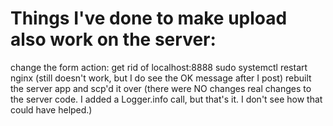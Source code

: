 # Things I've done to make upload also work on the server:

change the form action: get rid of localhost:8888
sudo systemctl restart nginx (still doesn't work, but I do see the OK message after I post)
rebuilt the server app and scp'd it over (there were NO changes real changes to the server code. I added a Logger.info call, but that's it. I don't see how that could have helped.)
